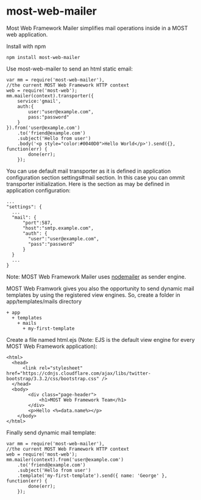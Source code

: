 # most-web-mailer

Most Web Framework Mailer simplifies mail operations inside in a MOST web application.

Install with npm

    npm install most-web-mailer

Use most-web-mailer to send an html static email:

    var mm = require('most-web-mailer'), 
    //the current MOST Web Framework HTTP context
    web = require('most-web');
    mm.mailer(context).transporter({
        service:'gmail',
        auth:{
            user:"user@example.com",
            pass:"password"
        }
    }).from('user@example.com')
        .to('friend@example.com')
        .subject('Hello from user')
        .body('<p style="color:#0040D0">Hello World</p>').send({}, function(err) {
            done(err);
        });
    
You can use default mail transporter as it is defined in application configuration section settings#mail section. In this case you can ommit transporter initialization. Here is the section as may be defined in application configuration:

    ...
    "settings": {
      ...
      "mail": {
          "port":587,
          "host":"smtp.example.com",
          "auth": {
            "user":"user@example.com",
            "pass":"password"
          }
      }
      ...
    }
    
Note: MOST Web Framework Mailer uses [nodemailer](https://github.com/andris9/Nodemailer) as sender engine.

MOST Web Framwork gives you also the opportunity to send dynamic mail templates by using the registered view engines. So, create a folder in app/templates/mails directory

    + app
      + templates
        + mails
          + my-first-template

Create a file named html.ejs (Note: EJS is the default view engine for every MOST Web Framework application):

    <html>
      <head>
          <link rel="stylesheet" href="https://cdnjs.cloudflare.com/ajax/libs/twitter-bootstrap/3.3.2/css/bootstrap.css" />
      </head>
      <body>
            <div class="page-header">
                <h1>MOST Web Framework Team</h1>
            </div>
            <p>Hello <%=data.name%></p>
        </body>
    </html>

Finally send dynamic mail template:

    var mm = require('most-web-mailer'), 
    //the current MOST Web Framework HTTP context
    web = require('most-web');
    mm.mailer(context).from('user@example.com')
        .to('friend@example.com')
        .subject('Hello from user')
        .template('my-first-template').send({ name: 'George' }, function(err) {
            done(err);
        });
    

